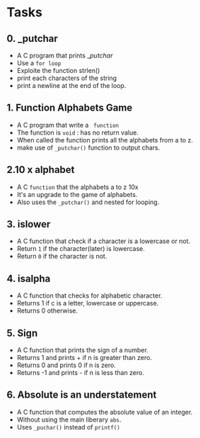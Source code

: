 # Tasks
 ## 0. _putchar
 * A C program that prints __putchar_
 * Use a ``` for loop ```
 * Exploite the function strlen()
 * print each characters of the string
 * print a newline at the end of the loop.

## 1. Function Alphabets Game
* A C program that write a ``` function```
* The function is ``` void ``` : has no return value.
* When called the function prints all the alphabets from a to z.
* make use of  ``` _putchar() ``` function to output chars.

## 2.10 x alphabet
* A C ``` function ``` that the alphabets a to z 10x
* It's an upgrade to the game of alphabets.
* Also uses the ``` _putchar() ``` and nested for looping.

## 3. islower
* A C function that check if a character is a lowercase or not.
* Return ``` 1 ``` if the character(later) is lowercase.
* Return ``` 0 ``` if the character is not.

## 4. isalpha
* A C   function that checks for alphabetic character.
* Returns 1 if c is a letter, lowercase or uppercase.
* Returns 0 otherwise.

## 5. Sign
* A C  function that prints the sign of a number.
* Returns 1 and prints + if n is greater than zero.
* Returns 0 and prints 0 if n is zero.
* Returns -1 and prints - if n is less than zero.

## 6. Absolute is an understatement
* A C function that computes the absolute value of an integer.
* Without using the main liberary ``` abs ```.
* Uses ``` _puchar() ``` instead of ``` printf() ```